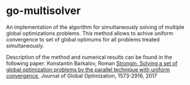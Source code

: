 # go-multisolver

An implementation of the algorithm for simultaneously solving of multiple global optimizations problems. This method allows to achive uniform convergence to set of global optimums for all problems treated simultaneously.

Description of the method and numerical results can be found in the following paper: Konstantin Barkalov, Roman [Strongin, Solving a set of global optimization problems by the parallel technique with uniform convergence][paper], Journal of Global Optimization, 1573-2916, 2017

[paper]: https://rd.springer.com/article/10.1007/s10898-017-0555-4
